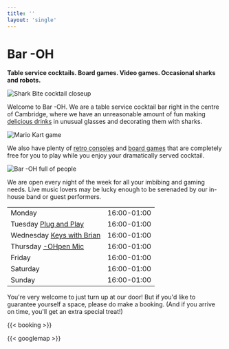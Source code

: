 ```yaml
---
title: ''
layout: 'single'
---
```


# Bar -OH

**Table service cocktails.  Board games.  Video games.  Occasional
sharks and robots.**

![Shark Bite cocktail closeup](images/sharkbite.jpeg)

Welcome to Bar -OH.  We are a table service cocktail bar right in the
centre of Cambridge, where we have an unreasonable amount of fun
making [delicious drinks](menu) in unusual glasses and decorating
them with sharks.

![Mario Kart game](images/mariokart.jpeg)

We also have plenty of [retro consoles](games) and [board
games](games) that are completely free for you to play while you
enjoy your dramatically served cocktail.

![Bar -OH full of people](images/crowd.jpeg)

We are open every night of the week for all your imbibing and gaming
needs.  Live music lovers may be lucky enough to be serenaded by our
in-house band or guest performers.

|                                          |               |
| :--------------------------------------- | ------------- |
| Monday                                   |  16:00-01:00  |
| Tuesday [Plug and Play](tuesday)         |  16:00-01:00  |
| Wednesday [Keys with Brian](wednesday)   |  16:00-01:00  |
| Thursday [-OHpen Mic](thursday)          |  16:00-01:00  |
| Friday                                   |  16:00-01:00  |
| Saturday                                 |  16:00-01:00  |
| Sunday                                   |  16:00-01:00  |

You're very welcome to just turn up at our door!  But if you'd like to
guarantee yourself a space, please do make a booking.  (And if you
arrive on time, you'll get an extra special treat!)

{{< booking >}}

{{< googlemap >}}
